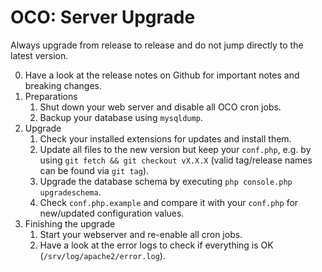 # OCO: Server Upgrade
Always upgrade from release to release and do not jump directly to the latest version.

0. Have a look at the release notes on Github for important notes and breaking changes.
1. Preparations
   1. Shut down your web server and disable all OCO cron jobs.
   1. Backup your database using `mysqldump`.
2. Upgrade
   1. Check your installed extensions for updates and install them.
   2. Update all files to the new version but keep your `conf.php`, e.g. by using `git fetch && git checkout vX.X.X` (valid tag/release names can be found via `git tag`).
   3. Upgrade the database schema by executing `php console.php upgradeschema`.
   4. Check `conf.php.example` and compare it with your `conf.php` for new/updated configuration values.
3. Finishing the upgrade
   1. Start your webserver and re-enable all cron jobs.
   2. Have a look at the error logs to check if everything is OK (`/srv/log/apache2/error.log`).
